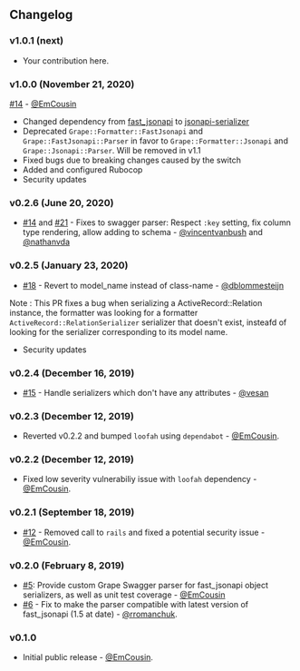 ## Changelog

### v1.0.1 (next)

* Your contribution here.

### v1.0.0 (November 21, 2020)

[#14](https://github.com/EmCousin/grape_fast_jsonapi/pull/14) - [@EmCousin](https://github.com/EmCousin)

* Changed dependency from [fast_jsonapi](https://github.com/Netflix/fast_jsonapi) to [jsonapi-serializer](https://github.com/jsonapi-serializer/jsonapi-serializer)
* Deprecated `Grape::Formatter::FastJsonapi` and `Grape::FastJsonapi::Parser` in favor to `Grape::Formatter::Jsonapi` and `Grape::Jsonapi::Parser`. Will be removed in v1.1
* Fixed bugs due to breaking changes caused by the switch
* Added and configured Rubocop
* Security updates

### v0.2.6 (June 20, 2020)

* [#14](https://github.com/EmCousin/grape_fast_jsonapi/pull/14) and [#21](https://github.com/EmCousin/grape_fast_jsonapi/pull/21) - Fixes to swagger parser: Respect `:key` setting, fix column type rendering, allow adding to schema - [@vincentvanbush](https://github.com/vincentvanbush) and [@nathanvda](https://github.com/nathanvda)

### v0.2.5 (January 23, 2020)

* [#18](https://github.com/EmCousin/grape_fast_jsonapi/pull/18) - Revert to model_name instead of class-name - [@dblommesteijn](https://github.com/dblommesteijn)

Note : This PR fixes a bug when serializing a ActiveRecord::Relation instance, the formatter was looking for a formatter `ActiveRecord::RelationSerializer` serializer that doesn't exist, insteafd of looking for the serializer corresponding to its model name.

* Security updates

### v0.2.4 (December 16, 2019)

* [#15](https://github.com/EmCousin/grape_fast_jsonapi/pull/15) - Handle serializers which don't have any attributes - [@vesan](https://github.com/vesan)

### v0.2.3 (December 12, 2019)

* Reverted v0.2.2 and bumped `loofah` using `dependabot` - [@EmCousin](https://github.com/EmCousin).

### v0.2.2 (December 12, 2019)

* Fixed low severity vulnerabiliy issue with `loofah` dependency - [@EmCousin](https://github.com/EmCousin).

### v0.2.1 (September 18, 2019)

* [#12](https://github.com/EmCousin/grape_fast_jsonapi/pull/12) - Removed call to `rails` and fixed a potential security issue - [@EmCousin](https://github.com/EmCousin).

### v0.2.0 (February 8, 2019)

* [#5](https://github.com/EmCousin/grape_fast_jsonapi/pull/5): Provide custom Grape Swagger parser for fast_jsonapi object serializers, as well as unit test coverage - [@EmCousin](https://github.com/EmCousin)
* [#6](https://github.com/EmCousin/grape_fast_jsonapi/pull/6) - Fix to make the parser compatible with latest version of fast_jsonapi (1.5 at date) - [@rromanchuk](https://github.com/rromanchuk).

### v0.1.0

* Initial public release - [@EmCousin](https://github.com/EmCousin).
